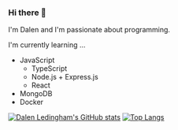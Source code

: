 ### Hi there 👋

I'm Dalen and I'm passionate about programming. 

I'm currently learning ...
* JavaScript
   * TypeScript
   * Node.js + Express.js
   * React
* MongoDB
* Docker

[![Dalen Ledingham's GitHub stats](https://github-readme-stats.vercel.app/api?username=dalenledingham&theme=vue)](https://github.com/anuraghazra/github-readme-stats)
[![Top Langs](https://github-readme-stats.vercel.app/api/top-langs/?username=dalenledingham&theme=vue)](https://github.com/anuraghazra/github-readme-stats)


<!--
**dalenledingham/dalenledingham** is a ✨ _special_ ✨ repository because its `README.md` (this file) appears on your GitHub profile.

Here are some ideas to get you started:

- 🔭 I’m currently working on ...
- 🌱 I’m currently learning ...
- 👯 I’m looking to collaborate on ...
- 🤔 I’m looking for help with ...
- 💬 Ask me about ...
- 📫 How to reach me: ...
- 😄 Pronouns: ...
- ⚡ Fun fact: ...
-->
